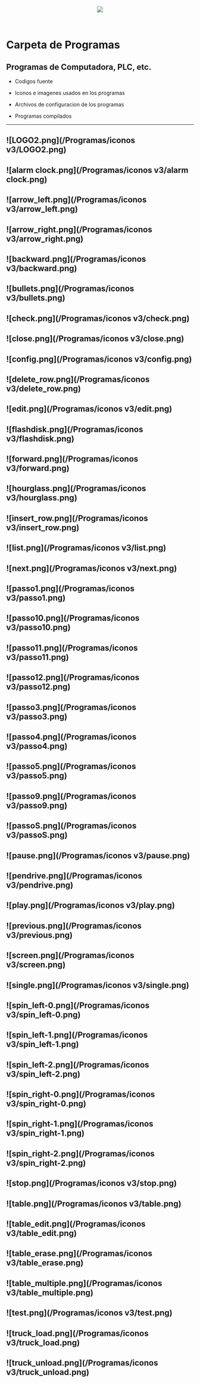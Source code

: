 <br/>
<p align="center">
  <img src="https://avatars2.githubusercontent.com/u/15052789?v=3&s=200">
</p>
<br/>

# Carpeta de Programas

## Programas de Computadora, PLC, etc. 

* Codigos fuente

* Iconos e imagenes usados en los programas 

* Archivos de configuracion de los programas

* Programas compilados

---
![LOGO2.png](/Programas/iconos v3/LOGO2.png)
---
![alarm clock.png](/Programas/iconos v3/alarm clock.png)
---
![arrow_left.png](/Programas/iconos v3/arrow_left.png)
---
![arrow_right.png](/Programas/iconos v3/arrow_right.png)
---
![backward.png](/Programas/iconos v3/backward.png)
---
![bullets.png](/Programas/iconos v3/bullets.png)
---
![check.png](/Programas/iconos v3/check.png)
---
![close.png](/Programas/iconos v3/close.png)
---
![config.png](/Programas/iconos v3/config.png)
---
![delete_row.png](/Programas/iconos v3/delete_row.png)
---
![edit.png](/Programas/iconos v3/edit.png)
---
![flashdisk.png](/Programas/iconos v3/flashdisk.png)
---
![forward.png](/Programas/iconos v3/forward.png)
---
![hourglass.png](/Programas/iconos v3/hourglass.png)
---
![insert_row.png](/Programas/iconos v3/insert_row.png)
---
![list.png](/Programas/iconos v3/list.png)
---
![next.png](/Programas/iconos v3/next.png)
---
![passo1.png](/Programas/iconos v3/passo1.png)
---
![passo10.png](/Programas/iconos v3/passo10.png)
---
![passo11.png](/Programas/iconos v3/passo11.png)
---
![passo12.png](/Programas/iconos v3/passo12.png)
---
![passo3.png](/Programas/iconos v3/passo3.png)
---
![passo4.png](/Programas/iconos v3/passo4.png)
---
![passo5.png](/Programas/iconos v3/passo5.png)
---
![passo9.png](/Programas/iconos v3/passo9.png)
---
![passoS.png](/Programas/iconos v3/passoS.png)
---
![pause.png](/Programas/iconos v3/pause.png)
---
![pendrive.png](/Programas/iconos v3/pendrive.png)
---
![play.png](/Programas/iconos v3/play.png)
---
![previous.png](/Programas/iconos v3/previous.png)
---
![screen.png](/Programas/iconos v3/screen.png)
---
![single.png](/Programas/iconos v3/single.png)
---
![spin_left-0.png](/Programas/iconos v3/spin_left-0.png)
---
![spin_left-1.png](/Programas/iconos v3/spin_left-1.png)
---
![spin_left-2.png](/Programas/iconos v3/spin_left-2.png)
---
![spin_right-0.png](/Programas/iconos v3/spin_right-0.png)
---
![spin_right-1.png](/Programas/iconos v3/spin_right-1.png)
---
![spin_right-2.png](/Programas/iconos v3/spin_right-2.png)
---
![stop.png](/Programas/iconos v3/stop.png)
---
![table.png](/Programas/iconos v3/table.png)
---
![table_edit.png](/Programas/iconos v3/table_edit.png)
---
![table_erase.png](/Programas/iconos v3/table_erase.png)
---
![table_multiple.png](/Programas/iconos v3/table_multiple.png)
---
![test.png](/Programas/iconos v3/test.png)
---
![truck_load.png](/Programas/iconos v3/truck_load.png)
---
![truck_unload.png](/Programas/iconos v3/truck_unload.png)
---
